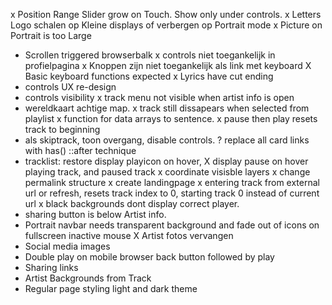 x Position Range Slider grow on Touch. Show only under controls.
x Letters Logo schalen op Kleine displays of verbergen op Portrait mode
x Picture on Portrait is too Large
- Scrollen triggered browserbalk
x controls niet toegankelijk in profielpagina
x Knoppen zijn niet toegankelijk als link met keyboard
X Basic keyboard functions expected
x Lyrics have cut ending
- controls UX re-design
- controls visibility
x track menu not visible when artist info is open
- wereldkaart achtige map.
x track still dissapears when selected from playlist
x function for data arrays to sentence.
x pause then play resets track to beginning
- als skiptrack, toon overgang, disable controls.
? replace all card links with has() ::after technique
- tracklist: restore display playicon on hover,
X display pause on hover playing track, and paused track
x coordinate visisble layers
x change permalink structure
x create landingpage
x entering track from external url or refresh, resets track index to 0, starting track 0 instead of current url
x black backgrounds dont display correct player.
- sharing button is below Artist info.
- Portrait navbar needs transparent background and fade out of icons on fullscreen inactive mouse
X Artist fotos vervangen
- Social media images
- Double play on mobile browser back button followed by play
- Sharing links
- Artist Backgrounds from Track
- Regular page styling light and dark theme